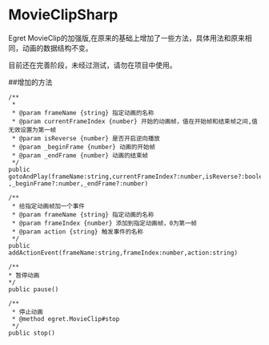 MovieClipSharp
==============

Egret MovieClip的加强版,在原来的基础上增加了一些方法，具体用法和原来相同，动画的数据结构不变。

目前还在完善阶段，未经过测试，请勿在项目中使用。

##增加的方法

```
/**
 *
 * @param frameName {string} 指定动画的名称
 * @param currentFrameIndex {number} 开始的动画帧，值在开始帧和结束帧之间,值无效设置为第一帧
 * @param isReverse {number} 是否开启逆向播放
 * @param _beginFrame {number} 动画的开始帧
 * @param _endFrame {number} 动画的结束帧
 */
public gotoAndPlay(frameName:string,currentFrameIndex?:number,isReverse?:boolean ,_beginFrame?:number,_endFrame?:number)

/**
 * 给指定动画帧加一个事件
 * @param frameName {string} 指定动画的名称
 * @param frameIndex {number} 添加到指定动画帧，0为第一帧
 * @param action {string} 触发事件的名称
 */
public addActionEvent(frameName:string,frameIndex:number,action:string)

/**
* 暂停动画
*/
public pause()

/**
 * 停止动画
 * @method egret.MovieClip#stop
 */
public stop()
```

